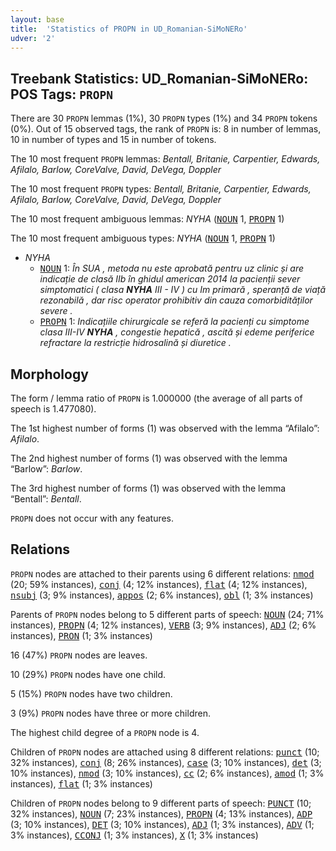 ```yaml
---
layout: base
title:  'Statistics of PROPN in UD_Romanian-SiMoNERo'
udver: '2'
---
```


## Treebank Statistics: UD_Romanian-SiMoNERo: POS Tags: `PROPN`

There are 30 `PROPN` lemmas (1%), 30 `PROPN` types (1%) and 34 `PROPN` tokens (0%).
Out of 15 observed tags, the rank of `PROPN` is: 8 in number of lemmas, 10 in number of types and 15 in number of tokens.

The 10 most frequent `PROPN` lemmas: <em>Bentall, Britanie, Carpentier, Edwards, Afilalo, Barlow, CoreValve, David, DeVega, Doppler</em>

The 10 most frequent `PROPN` types:  <em>Bentall, Britanie, Carpentier, Edwards, Afilalo, Barlow, CoreValve, David, DeVega, Doppler</em>

The 10 most frequent ambiguous lemmas: <em>NYHA</em> (<tt><a href="ro_simonero-pos-NOUN.html">NOUN</a></tt> 1, <tt><a href="ro_simonero-pos-PROPN.html">PROPN</a></tt> 1)

The 10 most frequent ambiguous types:  <em>NYHA</em> (<tt><a href="ro_simonero-pos-NOUN.html">NOUN</a></tt> 1, <tt><a href="ro_simonero-pos-PROPN.html">PROPN</a></tt> 1)


* <em>NYHA</em>
  * <tt><a href="ro_simonero-pos-NOUN.html">NOUN</a></tt> 1: <em>În SUA , metoda nu este aprobată pentru uz clinic și are indicație de clasă IIb în ghidul american 2014 la pacienții sever simptomatici ( clasa <b>NYHA</b> III - IV ) cu Im primară , speranță de viață rezonabilă , dar risc operator prohibitiv din cauza comorbidităților severe .</em>
  * <tt><a href="ro_simonero-pos-PROPN.html">PROPN</a></tt> 1: <em>Indicațiile chirurgicale se referă la pacienți cu simptome clasa III-IV <b>NYHA</b> , congestie hepatică , ascită și edeme periferice refractare la restricție hidrosalină și diuretice .</em>

## Morphology

The form / lemma ratio of `PROPN` is 1.000000 (the average of all parts of speech is 1.477080).

The 1st highest number of forms (1) was observed with the lemma “Afilalo”: <em>Afilalo</em>.

The 2nd highest number of forms (1) was observed with the lemma “Barlow”: <em>Barlow</em>.

The 3rd highest number of forms (1) was observed with the lemma “Bentall”: <em>Bentall</em>.

`PROPN` does not occur with any features.


## Relations

`PROPN` nodes are attached to their parents using 6 different relations: <tt><a href="ro_simonero-dep-nmod.html">nmod</a></tt> (20; 59% instances), <tt><a href="ro_simonero-dep-conj.html">conj</a></tt> (4; 12% instances), <tt><a href="ro_simonero-dep-flat.html">flat</a></tt> (4; 12% instances), <tt><a href="ro_simonero-dep-nsubj.html">nsubj</a></tt> (3; 9% instances), <tt><a href="ro_simonero-dep-appos.html">appos</a></tt> (2; 6% instances), <tt><a href="ro_simonero-dep-obl.html">obl</a></tt> (1; 3% instances)

Parents of `PROPN` nodes belong to 5 different parts of speech: <tt><a href="ro_simonero-pos-NOUN.html">NOUN</a></tt> (24; 71% instances), <tt><a href="ro_simonero-pos-PROPN.html">PROPN</a></tt> (4; 12% instances), <tt><a href="ro_simonero-pos-VERB.html">VERB</a></tt> (3; 9% instances), <tt><a href="ro_simonero-pos-ADJ.html">ADJ</a></tt> (2; 6% instances), <tt><a href="ro_simonero-pos-PRON.html">PRON</a></tt> (1; 3% instances)

16 (47%) `PROPN` nodes are leaves.

10 (29%) `PROPN` nodes have one child.

5 (15%) `PROPN` nodes have two children.

3 (9%) `PROPN` nodes have three or more children.

The highest child degree of a `PROPN` node is 4.

Children of `PROPN` nodes are attached using 8 different relations: <tt><a href="ro_simonero-dep-punct.html">punct</a></tt> (10; 32% instances), <tt><a href="ro_simonero-dep-conj.html">conj</a></tt> (8; 26% instances), <tt><a href="ro_simonero-dep-case.html">case</a></tt> (3; 10% instances), <tt><a href="ro_simonero-dep-det.html">det</a></tt> (3; 10% instances), <tt><a href="ro_simonero-dep-nmod.html">nmod</a></tt> (3; 10% instances), <tt><a href="ro_simonero-dep-cc.html">cc</a></tt> (2; 6% instances), <tt><a href="ro_simonero-dep-amod.html">amod</a></tt> (1; 3% instances), <tt><a href="ro_simonero-dep-flat.html">flat</a></tt> (1; 3% instances)

Children of `PROPN` nodes belong to 9 different parts of speech: <tt><a href="ro_simonero-pos-PUNCT.html">PUNCT</a></tt> (10; 32% instances), <tt><a href="ro_simonero-pos-NOUN.html">NOUN</a></tt> (7; 23% instances), <tt><a href="ro_simonero-pos-PROPN.html">PROPN</a></tt> (4; 13% instances), <tt><a href="ro_simonero-pos-ADP.html">ADP</a></tt> (3; 10% instances), <tt><a href="ro_simonero-pos-DET.html">DET</a></tt> (3; 10% instances), <tt><a href="ro_simonero-pos-ADJ.html">ADJ</a></tt> (1; 3% instances), <tt><a href="ro_simonero-pos-ADV.html">ADV</a></tt> (1; 3% instances), <tt><a href="ro_simonero-pos-CCONJ.html">CCONJ</a></tt> (1; 3% instances), <tt><a href="ro_simonero-pos-X.html">X</a></tt> (1; 3% instances)

